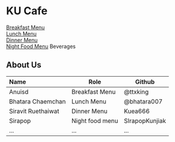 # KU Cafe

[Breakfast Menu](Menu.md#-breakfast-menu)   
[Lunch Menu](Menu.md#-lunch-menu)  
[Dinner Menu](Menu.md#dinner)  
[Night Food Menu](Menu.md#-Night-Food-Menu)
Beverages  

## About Us

| Name      | Role      | Github   |
|:----------|-----------|----------|
| Anuisd | Breakfast Menu | @ttxking|
| Bhatara Chaemchan | Lunch Menu   | @bhatara007|
| Siravit Ruethaiwat  | Dinner Menu   | Kuea666 |
| Sirapop   | Night food menu | SIrapopKunjiak |
| ...       | ...       | ...      |


